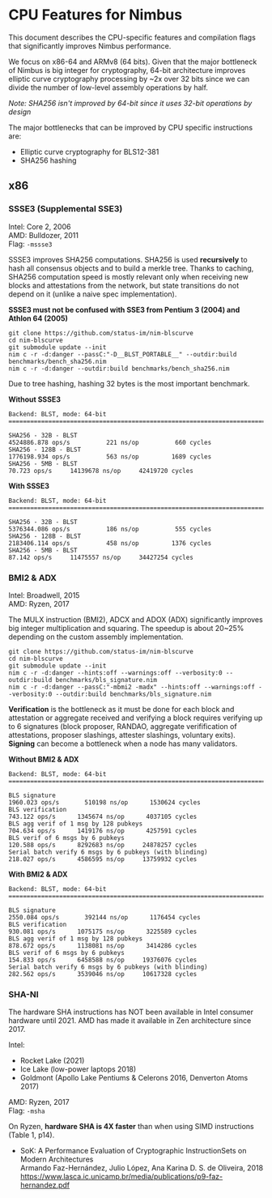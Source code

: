 # CPU Features for Nimbus

This document describes the CPU-specific features and compilation flags that significantly improves Nimbus performance.

We focus on x86-64 and ARMv8 (64 bits).
Given that the major bottleneck of Nimbus is big integer for cryptography, 64-bit architecture improves elliptic curve cryptography processing by ~2x over 32 bits since we can divide the number of low-level assembly operations by half.

_Note: SHA256 isn't improved by 64-bit since it uses 32-bit operations by design_

The major bottlenecks that can be improved by CPU specific instructions are:
- Elliptic curve cryptography for BLS12-381
- SHA256 hashing

## x86

### SSSE3 (Supplemental SSE3)

Intel: Core 2, 2006\
AMD: Bulldozer, 2011\
Flag: `-mssse3`

SSSE3 improves SHA256 computations. SHA256 is used **recursively** to hash all consensus objects and to build a merkle tree.
Thanks to caching, SHA256 computation speed is mostly relevant only when receiving new blocks and attestations from the network, but state transitions do not depend on it (unlike a naive spec implementation).

**SSSE3 must not be confused with SSE3 from Pentium 3 (2004) and Athlon 64 (2005)**

```
git clone https://github.com/status-im/nim-blscurve
cd nim-blscurve
git submodule update --init
nim c -r -d:danger --passC:"-D__BLST_PORTABLE__" --outdir:build benchmarks/bench_sha256.nim
nim c -r -d:danger --outdir:build benchmarks/bench_sha256.nim
```

Due to tree hashing, hashing 32 bytes is the most important benchmark.

**Without SSSE3**
```
Backend: BLST, mode: 64-bit
====================================================================================================================================

SHA256 - 32B - BLST                                                         4524886.878 ops/s          221 ns/op          660 cycles
SHA256 - 128B - BLST                                                        1776198.934 ops/s          563 ns/op         1689 cycles
SHA256 - 5MB - BLST                                                              70.723 ops/s     14139678 ns/op     42419720 cycles
```
**With SSSE3**

```
Backend: BLST, mode: 64-bit
====================================================================================================================================

SHA256 - 32B - BLST                                                         5376344.086 ops/s          186 ns/op          555 cycles
SHA256 - 128B - BLST                                                        2183406.114 ops/s          458 ns/op         1376 cycles
SHA256 - 5MB - BLST                                                              87.142 ops/s     11475557 ns/op     34427254 cycles
```

### BMI2 & ADX

Intel: Broadwell, 2015\
AMD: Ryzen, 2017

The MULX instruction (BMI2), ADCX and ADOX (ADX) significantly improves big integer multiplication and squaring.
The speedup is about 20~25% depending on the custom assembly implementation.

```
git clone https://github.com/status-im/nim-blscurve
cd nim-blscurve
git submodule update --init
nim c -r -d:danger --hints:off --warnings:off --verbosity:0 --outdir:build benchmarks/bls_signature.nim
nim c -r -d:danger --passC:"-mbmi2 -madx" --hints:off --warnings:off --verbosity:0 --outdir:build benchmarks/bls_signature.nim
```

**Verification** is the bottleneck as it must be done for each block and attestation or aggregate received
and verifying a block requires verifying up to 6 signatures (block proposer, RANDAO, aggregate verifification of attestations, proposer slashings, attester slashings, voluntary exits).
**Signing** can become a bottleneck when a node has many validators.

**Without BMI2 & ADX**
```
Backend: BLST, mode: 64-bit
====================================================================================================================================

BLS signature                                                                  1960.023 ops/s       510198 ns/op      1530624 cycles
BLS verification                                                                743.122 ops/s      1345674 ns/op      4037105 cycles
BLS agg verif of 1 msg by 128 pubkeys                                           704.634 ops/s      1419176 ns/op      4257591 cycles
BLS verif of 6 msgs by 6 pubkeys                                                120.588 ops/s      8292683 ns/op     24878257 cycles
Serial batch verify 6 msgs by 6 pubkeys (with blinding)                         218.027 ops/s      4586595 ns/op     13759932 cycles
```

**With BMI2 & ADX**
```
Backend: BLST, mode: 64-bit
====================================================================================================================================

BLS signature                                                                  2550.084 ops/s       392144 ns/op      1176454 cycles
BLS verification                                                                930.081 ops/s      1075175 ns/op      3225589 cycles
BLS agg verif of 1 msg by 128 pubkeys                                           878.672 ops/s      1138081 ns/op      3414286 cycles
BLS verif of 6 msgs by 6 pubkeys                                                154.833 ops/s      6458588 ns/op     19376076 cycles
Serial batch verify 6 msgs by 6 pubkeys (with blinding)                         282.562 ops/s      3539046 ns/op     10617328 cycles
```

### SHA-NI

The hardware SHA instructions has NOT been available in Intel consumer hardware until 2021.
AMD has made it available in Zen architecture since 2017.

Intel:
- Rocket Lake (2021)
- Ice Lake (low-power laptops 2018)
- Goldmont (Apollo Lake Pentiums & Celerons 2016, Denverton Atoms 2017)

AMD: Ryzen, 2017\
Flag: `-msha`

On Ryzen, **hardware SHA is 4X faster** than when using SIMD instructions (Table 1, p14).

- SoK: A Performance Evaluation of Cryptographic InstructionSets on Modern Architectures\
  Armando Faz-Hernández, Julio López, Ana Karina D. S. de Oliveira, 2018\
  https://www.lasca.ic.unicamp.br/media/publications/p9-faz-hernandez.pdf

